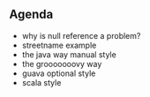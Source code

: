 ## Agenda

- why is null reference a problem?
- streetname example
- the java way manual style
- the grooooooovy way
- guava optional style
- scala style
